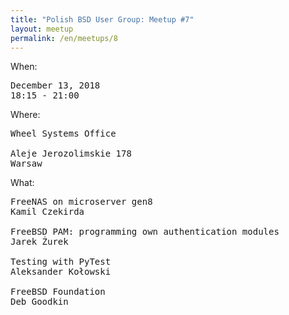 ```yaml
---
title: "Polish BSD User Group: Meetup #7"
layout: meetup
permalink: /en/meetups/8
---
```

When:
<pre>
December 13, 2018
18:15 - 21:00
</pre>
Where:
<pre>
Wheel Systems Office

Aleje Jerozolimskie 178
Warsaw
</pre>
What:
<pre style="white-space: pre-wrap;">
FreeNAS on microserver gen8
Kamil Czekirda

FreeBSD PAM: programming own authentication modules
Jarek Żurek

Testing with PyTest
Aleksander Kołowski

FreeBSD Foundation
Deb Goodkin
</pre>
